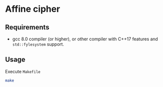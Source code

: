 # Affine cipher
## Requirements
- gcc 8.0 compiler (or higher), or other compiler with C++17 features and `std::fylesystem` support.

## Usage

Execute `Makefile`
```bash
make
```
